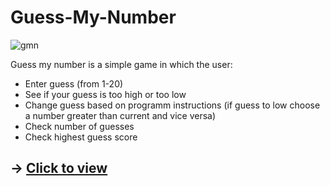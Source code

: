 # Guess-My-Number

![gmn](https://user-images.githubusercontent.com/99020542/189478059-4ade0bc5-f391-43fe-ac14-0c6dc9ec4a4e.gif)

Guess my number is a simple game in which the user:

- Enter guess (from 1-20)
- See if your guess is too high or too low
- Change guess based on programm instructions (if guess to low choose a number greater than current and vice versa)
- Check number of guesses
- Check highest guess score

## -> [Click to view](https://distorrrtion.github.io/Guess-My-Number/)
